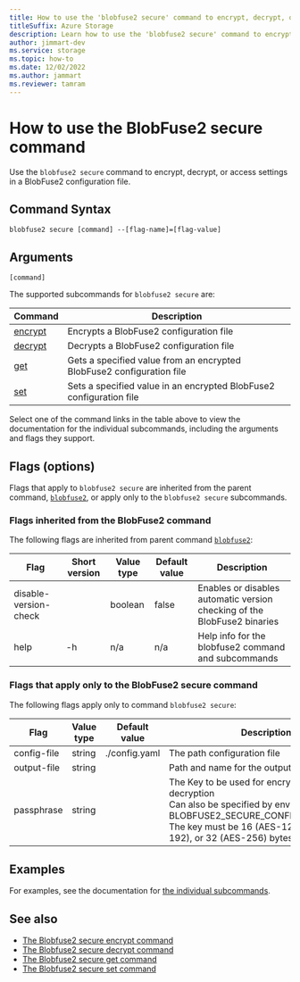 ```yaml
---
title: How to use the 'blobfuse2 secure' command to encrypt, decrypt, or access settings in a BlobFuse2 configuration file
titleSuffix: Azure Storage
description: Learn how to use the 'blobfuse2 secure' command to encrypt, decrypt, or access settings in a BlobFuse2 configuration file.
author: jimmart-dev
ms.service: storage
ms.topic: how-to
ms.date: 12/02/2022
ms.author: jammart
ms.reviewer: tamram
---
```


# How to use the BlobFuse2 secure command

Use the `blobfuse2 secure` command to encrypt, decrypt, or access settings in a BlobFuse2 configuration file.

## Command Syntax

`blobfuse2 secure [command] --[flag-name]=[flag-value]`

## Arguments

`[command]`

The supported subcommands for `blobfuse2 secure` are:

| Command | Description |
|--|--|
| [encrypt](blobfuse2-commands-secure-encrypt.md)   | Encrypts a BlobFuse2 configuration file                               |
| [decrypt](blobfuse2-commands-secure-decrypt.md)   | Decrypts a BlobFuse2 configuration file                               |
| [get](blobfuse2-commands-secure-get.md)           | Gets a specified value from an encrypted BlobFuse2 configuration file |
| [set](blobfuse2-commands-secure-set.md)           | Sets a specified value in an encrypted BlobFuse2 configuration file   |

Select one of the command links in the table above to view the documentation for the individual subcommands, including the arguments and flags they support.

## Flags (options)

Flags that apply to `blobfuse2 secure` are inherited from the parent command, [`blobfuse2`](blobfuse2-commands.md), or apply only to the `blobfuse2 secure` subcommands.

### Flags inherited from the BlobFuse2 command

The following flags are inherited from parent command [`blobfuse2`](blobfuse2-commands.md):

| Flag | Short version | Value type | Default value | Description |
|--|--|--|--|--|
| disable-version-check |    | boolean | false | Enables or disables automatic version checking of the BlobFuse2 binaries |
| help                  | -h | n/a     | n/a   | Help info for the blobfuse2 command and subcommands                      |

### Flags that apply only to the BlobFuse2 secure command

The following flags apply only to command `blobfuse2 secure`:

| Flag | Value type | Default value | Description |
|--|--|--|--|
| config-file        | string  | ./config.yaml                  | The path configuration file       |
| output-file        | string  |                                | Path and name for the output file |
| passphrase         | string  |                                | The Key to be used for encryption or decryption<br />Can also be specified by environment variable BLOBFUSE2_SECURE_CONFIG_PASSPHRASE.<br />The key must be 16 (AES-128), 24 (AES-192), or 32 (AES-256) bytes in length. |

## Examples

For examples, see the documentation for [the individual subcommands](#arguments).

## See also

- [The Blobfuse2 secure encrypt command](blobfuse2-commands-secure-encrypt.md)
- [The Blobfuse2 secure decrypt command](blobfuse2-commands-secure-decrypt.md)
- [The Blobfuse2 secure get command](blobfuse2-commands-secure-get.md)
- [The Blobfuse2 secure set command](blobfuse2-commands-secure-set.md)
